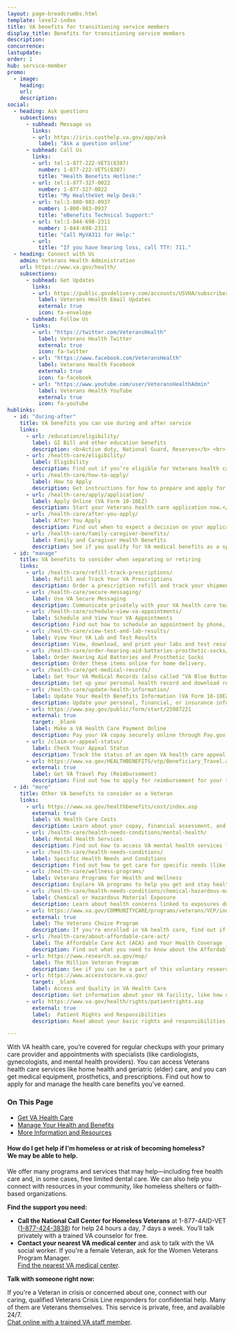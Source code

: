 ```yaml
---
layout: page-breadcrumbs.html
template: level2-index
title: VA benefits for transitioning service members
display_title: Benefits for transitioning service members
description: 
concurrence:
lastupdate:
order: 1
hub: service-member
promo:
  - image: 
    heading: 
    url: 
    description: 
social:
  - heading: Ask questions
    subsections:
      - subhead: Message us
        links:
        - url: https://iris.custhelp.va.gov/app/ask
          label: "Ask a question online"
      - subhead: Call Us
        links:
        - url: tel:1-877-222-VETS(8387)
          number: 1-877-222-VETS(8387)
          title: "Health Benefits Hotline:"
        - url: tel:1-877-327-0022
          number: 1-877-327-0022
          title: "My HealtheVet Help Desk:"
        - url: tel:1-800-983-0937
          number: 1-800-983-0937
          title: "eBenefits Technical Support:"
        - url: tel:1-844-698-2311
          number: 1-844-698-2311
          title: "Call MyVA311 for Help:"
        - url:
          title: "If you have hearing loss, call TTY: 711."
  - heading: Connect with Us
    admin: Veterans Health Administration
    url: https://www.va.gov/health/
    subsections:
      - subhead: Get Updates
        links:
        - url: https://public.govdelivery.com/accounts/USVHA/subscribers/qualify?category_id=USVHA_C4&email=dwdw%40gmail.com&commit.x=36&commit.y=11
          label: Veterans Health Email Updates
          external: true
          icon: fa-envelope
      - subhead: Follow Us
        links:
        - url: "https://twitter.com/VeteransHealth"
          label: Veterans Health Twitter
          external: true
          icon: fa-twitter
        - url: "https://www.facebook.com/VeteransHealth"
          label: Veterans Health Facebook
          external: true
          icon: fa-facebook
        - url: "https://www.youtube.com/user/VeteransHealthAdmin"
          label: Veterans Health YouTube
          external: true
          icon: fa-youtube
hublinks:
  - id: "during-after"
    title: VA benefits you can use during and after service
    links:
      - url: /education/eligibility/
        label: GI Bill and other education benefits
        description: <b>Active duty, National Guard, Reserves</b> <br> Find out if you qualify for VA education benefits to help pay for school or training.
      - url: /health-care/eligibility/
        label: Eligibility
        description: Find out if you’re eligible for Veterans health care benefits and how priority groups work.
      - url: /health-care/how-to-apply/
        label: How to Apply
        description: Get instructions for how to prepare and apply for VA health care online, by phone, by mail, or in person.
      - url: /health-care/apply/application/
        label: Apply Online (VA Form 10-10EZ)
        description: Start your Veterans health care application now.</p>
      - url: /health-care/after-you-apply/
        label: After You Apply
        description: Find out when to expect a decision on your application, and what to do next.
      - url: /health-care/family-caregiver-benefits/
        label: Family and Caregiver Health Benefits
        description: See if you qualify for VA medical benefits as a spouse, surviving spouse, dependent child, or caregiver.
  - id: "manage"
    title: VA benefits to consider when separating or retiring
    links:
      - url: /health-care/refill-track-prescriptions/
        label: Refill and Track Your VA Prescriptions
        description: Order a prescription refill and track your shipment online.
      - url: /health-care/secure-messaging/
        label: Use VA Secure Messaging
        description: Communicate privately with your VA health care team through Secure Messaging.
      - url: /health-care/schedule-view-va-appointments/
        label: Schedule and View Your VA Appointments
        description: Find out how to schedule an appointment by phone, online, or through Secure Messaging.
      - url: /health-care/view-test-and-lab-results/
        label: View Your VA Lab and Test Results
        description: View, download, and print your labs and test results.
      - url: /health-care/order-hearing-aid-batteries-prosthetic-socks/
        label: Order Hearing Aid Batteries and Prosthetic Socks
        description: Order these items online for home delivery.
      - url: /health-care/get-medical-records/
        label: Get Your VA Medical Records (also called "VA Blue Button")
        description: Set up your personal health record and download reports to share with your VA and non-VA doctors.
      - url: /health-care/update-health-information/
        label: Update Your Health Benefits Information (VA Form 10-10EZR)
        description: Update your personal, financial, or insurance information after you’re enrolled in the VA health care program.
      - url: https://www.pay.gov/public/form/start/25987221
        external: true
        target: _blank
        label: Make a VA Health Care Payment Online
        description: Pay your VA copay securely online through Pay.gov.
      - url: /claim-or-appeal-status/
        label: Check Your Appeal Status
        description: Track the status of an open VA health care appeal.
      - url: https://www.va.gov/HEALTHBENEFITS/vtp/Beneficiary_Travel.asp
        external: true
        label: Get VA Travel Pay (Reimbursement)
        description: Find out how to apply for reimbursement for your travel to a VA health facility.
  - id: "more"
    title: Other VA benefits to consider as a Veteran
    links:
      - url: https://www.va.gov/healthbenefits/cost/index.asp
        external: true
        label: VA Health Care Costs
        description: Learn about your copay, financial assessment, and how VA health care works with private health insurance.
      - url: /health-care/health-needs-conditions/mental-health/
        label: Mental Health Services
        description: Find out how to access VA mental health services for posttraumatic stress disorder (PTSD), psychological effects of military sexual trauma (MST), depression, grief, anxiety, and other needs.
      - url: /health-care/health-needs-conditions/
        label: Specific Health Needs and Conditions
        description: Find out how to get care for specific needs (like women's health), and learn about service-related health concerns you should be aware of (like Agent Orange-related diseases or Camp Lejeune water contamination).
      - url: /health-care/wellness-programs/
        label: Veterans Programs for Health and Wellness
        description: Explore VA programs to help you get and stay healthy in both body and mind.
      - url: /health-care/health-needs-conditions/chemical-hazardous-materials-exposure/
        label: Chemical or Hazardous Material Exposure
        description: Learn about health concerns linked to exposures during military service. Learn about the special VA health registries you can join that document Veterans' exposure to Agent Orange, depleted uranium, ionizing radiation, airborne hazards, and other hazardous materials.
      - url: https://www.va.gov/COMMUNITYCARE/programs/veterans/VCP/index.asp
        external: true
        label: The Veterans Choice Program
        description: If you're enrolled in VA health care, find out if you can receive care from a local community provider through the Veterans Choice Program.
      - url: /health-care/about-affordable-care-act/
        label: The Affordable Care Act (ACA) and Your Health Coverage
        description: Find out what you need to know about the Affordable Care Act and what it means for Veterans.
      - url: https://www.research.va.gov/mvp/
        label: The Million Veteran Program
        description: See if you can be a part of this voluntary research study to better understand the role genes play in our health.
      - url: https://www.accesstocare.va.gov/
        target: _blank
        label: Access and Quality in VA Health Care
        description: Get information about your VA facility, like how quickly you can be seen and what other Veterans say about their experiences.
      - url: https://www.va.gov/health/rights/patientrights.asp
        external: true
        label:  Patient Rights and Responsibilities
        description: Read about your basic rights and responsibilities when you receive care at a VA health facility or live in a VA community living center.

---
```


<p class="va-introtext">
With VA health care, you’re covered for regular checkups with your primary care provider and appointments with specialists (like cardiologists, gynecologists, and mental health providers). You can access Veterans health care services like home health and geriatric (elder) care, and you can get medical equipment, prosthetics, and prescriptions. Find out how to apply for and manage the health care benefits you've earned.
</p>

<h3>On This Page</h3>

<ul>
  <li><a href="#get">Get VA Health Care</a></li>
  <li><a href="#manage">Manage Your Health and Benefits</a></li>
  <li><a href="#more">More Information and Resources</a></li>
</ul>

<div class="usa-alert usa-alert-warning">
  <div class="usa-alert-body">
    <h4 class="usa-alert-heading">How do I get help if I'm homeless or at risk of becoming homeless?<br><a id="crisis-expander-link">We may be able to help</a>.</h4>
    <div id="crisis-expander-content" class="expander-content expander-content-closed">
      <div class="expander-content-inner usa-alert-text">

We offer many programs and services that may help—including free health care and, in some cases, free limited dental care. We can also help you connect with resources in your community, like homeless shelters or faith-based organizations.

**Find the support you need:**

- **Call the National Call Center for Homeless Veterans** at 1-877-4AID-VET (<a href="tel:+18774243838">1-877-424-3838</a>) for help 24 hours a day, 7 days a week. You’ll talk privately with a trained VA counselor for free.
- **Contact your nearest VA medical center** and ask to talk with the VA social worker. If you're a female Veteran, ask for the Women Veterans Program Manager. <br>
[Find the nearest VA medical center](/find-locations/).

**Talk with someone right now:**

If you're a Veteran in crisis or concerned about one, connect with our caring, qualified Veterans Crisis Line responders for confidential help. Many of them are Veterans themselves. This service is private, free, and available 24/7.<br>
<a class="no-external-icon" href="https://www.veteranscrisisline.net/ChatTermsOfService.aspx?account=Homeless%20Veterans%20Chat">Chat online with a trained VA staff member</a>.
   </div>
  </div>
 </div>
</div>

<script type="text/javascript">
  // Toggle the expandable crisis info
  document.getElementById('crisis-expander-link')
    .addEventListener('click', function () {
      document.getElementById('crisis-expander-content').classList.toggle('expander-content-closed');
    });
</script>
